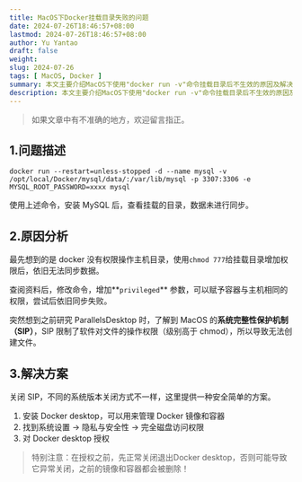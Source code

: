 ```yaml
---
title: MacOS下Docker挂载目录失败的问题
date: 2024-07-26T18:46:57+08:00
lastmod: 2024-07-26T18:46:57+08:00
author: Yu Yantao
draft: false
weight:
slug: 2024-07-26
tags: [ MacOS, Docker ]
summary: 本文主要介绍MacOS下使用"docker run -v"命令挂载目录后不生效的原因及解决方案。
description: 本文主要介绍MacOS下使用"docker run -v"命令挂载目录后不生效的原因及解决方案。
---
```


> 如果文章中有不准确的地方，欢迎留言指正。

## 1.问题描述

```shell
docker run --restart=unless-stopped -d --name mysql -v /opt/local/Docker/mysql/data/:/var/lib/mysql -p 3307:3306 -e MYSQL_ROOT_PASSWORD=xxxx mysql
```

使用上述命令，安装 MySQL 后，查看挂载的目录，数据未进行同步。

## 2.原因分析

最先想到的是 docker 没有权限操作主机目录，使用`chmod 777`给挂载目录增加权限后，依旧无法同步数据。

查阅资料后，修改命令，增加**`privileged`** 参数，可以赋予容器与主机相同的权限，尝试后依旧同步失败。

突然想到之前研究 ParallelsDesktop 时，了解到 MacOS 的**系统完整性保护机制（SIP）**，SIP 限制了软件对文件的操作权限（级别高于
chmod），所以导致无法创建文件。

## 3.解决方案

关闭 SIP，不同的系统版本关闭方式不一样，这里提供一种安全简单的方案。

1. 安装 Docker desktop，可以用来管理 Docker 镜像和容器
2. 找到系统设置 → 隐私与安全性 → 完全磁盘访问权限
3. 对 Docker desktop 授权

> 特别注意：在授权之前，先正常关闭退出Docker desktop，否则可能导致它异常关闭，之前的镜像和容器都会被删除！